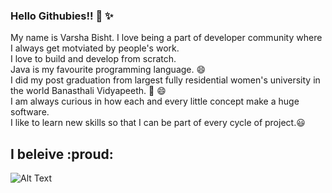 ### **Hello Githubies!!** 👋 :sparkles:
My name is Varsha Bisht. I love being a part of developer community where I always get motviated by people's work. <br>
I love to build and develop from scratch. <br>
Java is my favourite programming language. :smile: <br>
I did my post graduation from largest fully residential women's university in the world Banasthali Vidyapeeth.  :book: :smile: <br>
I am always curious in how each and every little concept make a huge software.<br>
I like to learn new skills so that I can be part of every cycle of project.:smiley: <br>

## **I beleive** :proud:
![Alt Text](https://media4.giphy.com/media/Rlqcx1oXUGlAHENWRS/giphy.gif?cid=ecf05e471a31a11f2d93009b29a74ab77c53187944a0b8b8&rid=giphy.gif) 
<br><br>



<!--
**Varsha-git/Varsha-git** is a ✨ _special_ ✨ repository because its `README.md` (this file) appears on your GitHub profile.

Here are some ideas to get you started:

- 🔭 I’m currently working on my skills ! 
- 🌱 I’m currently learning ...
- 👯 I’m looking to collaborate on ...
- 🤔 I’m looking for help with ...
- 💬 Ask me about ...
- 📫 How to reach me: ...
- 😄 Pronouns: ...
- ⚡ Fun fact: ...
-->
